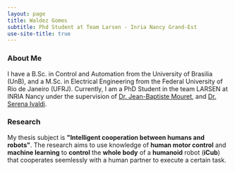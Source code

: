 ```yaml
---
layout: page
title: Waldez Gomes
subtitle: Phd Student at Team Larsen - Inria Nancy Grand-Est
use-site-title: true
---
```


### About Me

I have a B.Sc. in Control and Automation from the University of Brasilia (UnB), and a M.Sc. in Electrical Engineering from the Federal University of Rio de Janeiro (UFRJ). Currently, I am a PhD Student in the team LARSEN at INRIA Nancy under the supervision of  [Dr. Jean-Baptiste Mouret](https://members.loria.fr/JBMouret/), and [Dr. Serena Ivaldi](https://members.loria.fr/Sivaldi/).

### Research

My thesis subject is **"Intelligent cooperation between humans and robots"**. The research aims to use knowledge of **human motor control** and **machine learning** to **control** the **whole body** of a **humanoid** robot (__iCub__) that cooperates seemlessly with a human partner to execute a certain task.